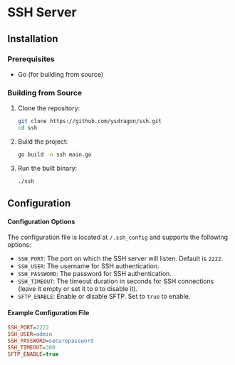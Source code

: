 # SSH Server

## Installation

### Prerequisites

- Go (for building from source)

### Building from Source

1. Clone the repository:
    ```sh
    git clone https://github.com/ysdragon/ssh.git
    cd ssh
    ```

2. Build the project:
    ```sh
    go build -o ssh main.go
    ```

3. Run the built binary:
    ```sh
    ./ssh
    ```

## Configuration

#### Configuration Options

The configuration file is located at `/.ssh_config` and supports the following options:

- `SSH_PORT`: The port on which the SSH server will listen. Default is `2222`.
- `SSH_USER`: The username for SSH authentication.
- `SSH_PASSWORD`: The password for SSH authentication.
- `SSH_TIMEOUT`: The timeout duration in seconds for SSH connections (leave it empty or set it to `0` to disable it).
- `SFTP_ENABLE`: Enable or disable SFTP. Set to `true` to enable.

#### Example Configuration File

```ini
SSH_PORT=2222
SSH_USER=admin
SSH_PASSWORD=securepassword
SSH_TIMEOUT=300
SFTP_ENABLE=true
```
